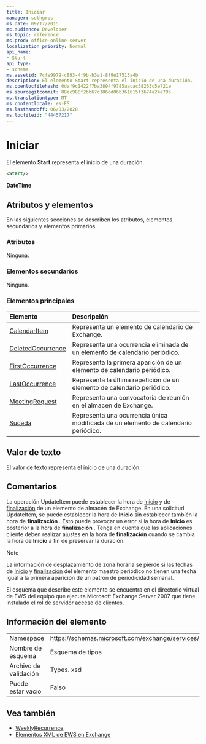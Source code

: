 ```yaml
---
title: Iniciar
manager: sethgros
ms.date: 09/17/2015
ms.audience: Developer
ms.topic: reference
ms.prod: office-online-server
localization_priority: Normal
api_name:
- Start
api_type:
- schema
ms.assetid: 7cfe9979-c893-4f9b-b3a1-8f9e17515a4b
description: El elemento Start representa el inicio de una duración.
ms.openlocfilehash: 0daf9c1422f7ba3894f9785aacac58263c5e721e
ms.sourcegitcommit: 88ec988f2bb67c1866d06b361615f3674a24e795
ms.translationtype: MT
ms.contentlocale: es-ES
ms.lasthandoff: 06/03/2020
ms.locfileid: "44457217"
---
```

# <a name="start"></a>Iniciar

El elemento **Start** representa el inicio de una duración. 
  
```xml
<Start/>
```

**DateTime**

## <a name="attributes-and-elements"></a>Atributos y elementos

En las siguientes secciones se describen los atributos, elementos secundarios y elementos primarios.
  
### <a name="attributes"></a>Atributos

Ninguna.
  
### <a name="child-elements"></a>Elementos secundarios

Ninguna.
  
### <a name="parent-elements"></a>Elementos principales

|**Elemento**|**Descripción**|
|:-----|:-----|
|[CalendarItem](calendaritem.md) <br/> |Representa un elemento de calendario de Exchange.  <br/> |
|[DeletedOccurrence](deletedoccurrence.md) <br/> |Representa una ocurrencia eliminada de un elemento de calendario periódico.  <br/> |
|[FirstOccurrence](firstoccurrence.md) <br/> |Representa la primera aparición de un elemento de calendario periódico.  <br/> |
|[LastOccurrence](lastoccurrence.md) <br/> |Representa la última repetición de un elemento de calendario periódico.  <br/> |
|[MeetingRequest](meetingrequest.md) <br/> |Representa una convocatoria de reunión en el almacén de Exchange.  <br/> |
|[Suceda](occurrence.md) <br/> |Representa una ocurrencia única modificada de un elemento de calendario periódico.  <br/> |
   
## <a name="text-value"></a>Valor de texto

El valor de texto representa el inicio de una duración.
  
## <a name="remarks"></a>Comentarios

La operación UpdateItem puede establecer la hora de [Inicio](start.md) y de [finalización](end-ex15websvcsotherref.md) de un elemento de almacén de Exchange. En una solicitud UpdateItem, se puede establecer la hora de **Inicio** sin establecer también la hora de **finalización** . Esto puede provocar un error si la hora de **Inicio** es posterior a la hora de **finalización** . Tenga en cuenta que las aplicaciones cliente deben realizar ajustes en la hora de **finalización** cuando se cambia la hora de **Inicio** a fin de preservar la duración. 
  
> [!NOTE]
> La información de desplazamiento de zona horaria se pierde si las fechas de [Inicio](start.md) y [finalización](end-ex15websvcsotherref.md) del elemento maestro periódico no tienen una fecha igual a la primera aparición de un patrón de periodicidad semanal. 
  
El esquema que describe este elemento se encuentra en el directorio virtual de EWS del equipo que ejecuta Microsoft Exchange Server 2007 que tiene instalado el rol de servidor acceso de clientes.
  
## <a name="element-information"></a>Información del elemento

|||
|:-----|:-----|
|Namespace  <br/> |https://schemas.microsoft.com/exchange/services/2006/types  <br/> |
|Nombre de esquema  <br/> |Esquema de tipos  <br/> |
|Archivo de validación  <br/> |Types. xsd  <br/> |
|Puede estar vacío  <br/> |Falso  <br/> |
   
## <a name="see-also"></a>Vea también

- [WeeklyRecurrence](weeklyrecurrence.md)
- [Elementos XML de EWS en Exchange](ews-xml-elements-in-exchange.md)


